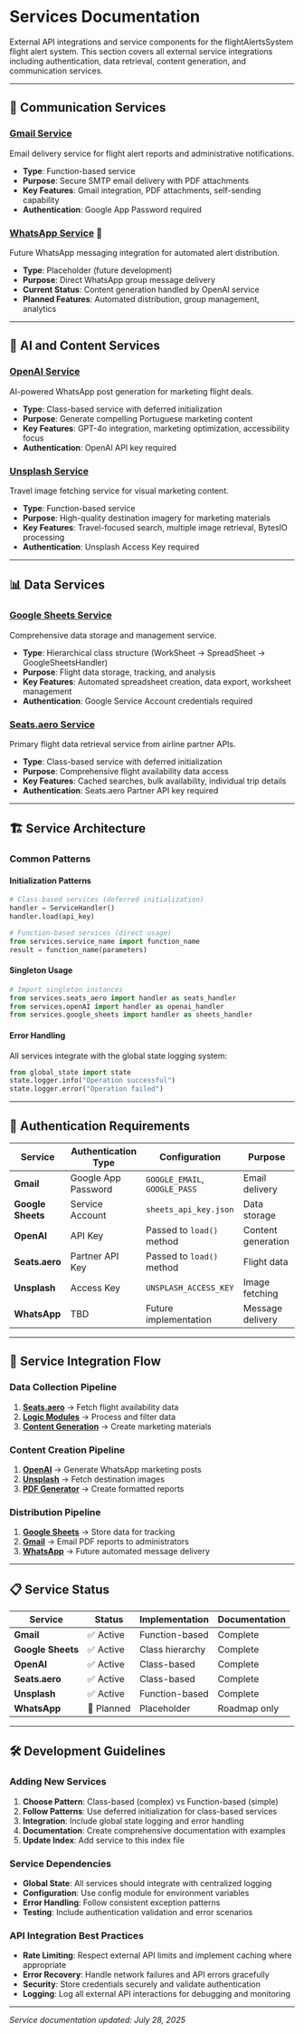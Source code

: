 # Services Documentation

External API integrations and service components for the flightAlertsSystem flight alert system. This section covers all external service integrations including authentication, data retrieval, content generation, and communication services.

---

## 📧 **Communication Services**

### [**Gmail Service**](gmail.md)
Email delivery service for flight alert reports and administrative notifications.
- **Type**: Function-based service  
- **Purpose**: Secure SMTP email delivery with PDF attachments
- **Key Features**: Gmail integration, PDF attachments, self-sending capability
- **Authentication**: Google App Password required

### [**WhatsApp Service**](whatsapp.md) 🚧
Future WhatsApp messaging integration for automated alert distribution.
- **Type**: Placeholder (future development)
- **Purpose**: Direct WhatsApp group message delivery
- **Current Status**: Content generation handled by OpenAI service
- **Planned Features**: Automated distribution, group management, analytics

---

## 🤖 **AI and Content Services**

### [**OpenAI Service**](openAI.md)
AI-powered WhatsApp post generation for marketing flight deals.
- **Type**: Class-based service with deferred initialization
- **Purpose**: Generate compelling Portuguese marketing content
- **Key Features**: GPT-4o integration, marketing optimization, accessibility focus
- **Authentication**: OpenAI API key required

### [**Unsplash Service**](unsplash.md)
Travel image fetching service for visual marketing content.
- **Type**: Function-based service
- **Purpose**: High-quality destination imagery for marketing materials
- **Key Features**: Travel-focused search, multiple image retrieval, BytesIO processing
- **Authentication**: Unsplash Access Key required

---

## 📊 **Data Services**

### [**Google Sheets Service**](google_sheets.md)
Comprehensive data storage and management service.
- **Type**: Hierarchical class structure (WorkSheet → SpreadSheet → GoogleSheetsHandler)
- **Purpose**: Flight data storage, tracking, and analysis
- **Key Features**: Automated spreadsheet creation, data export, worksheet management
- **Authentication**: Google Service Account credentials required

### [**Seats.aero Service**](seats_aero.md)
Primary flight data retrieval service from airline partner APIs.
- **Type**: Class-based service with deferred initialization
- **Purpose**: Comprehensive flight availability data access
- **Key Features**: Cached searches, bulk availability, individual trip details
- **Authentication**: Seats.aero Partner API key required

---

## 🏗️ **Service Architecture**

### **Common Patterns**

#### **Initialization Patterns**
```python
# Class-based services (deferred initialization)
handler = ServiceHandler()
handler.load(api_key)

# Function-based services (direct usage)
from services.service_name import function_name
result = function_name(parameters)
```

#### **Singleton Usage**
```python
# Import singleton instances
from services.seats_aero import handler as seats_handler
from services.openAI import handler as openai_handler
from services.google_sheets import handler as sheets_handler
```

#### **Error Handling**
All services integrate with the global state logging system:
```python
from global_state import state
state.logger.info("Operation successful")
state.logger.error("Operation failed")
```

---

## 🔑 **Authentication Requirements**

| Service | Authentication Type | Configuration | Purpose |
|---------|-------------------|---------------|---------|
| **Gmail** | Google App Password | `GOOGLE_EMAIL`, `GOOGLE_PASS` | Email delivery |
| **Google Sheets** | Service Account | `sheets_api_key.json` | Data storage |
| **OpenAI** | API Key | Passed to `load()` method | Content generation |
| **Seats.aero** | Partner API Key | Passed to `load()` method | Flight data |
| **Unsplash** | Access Key | `UNSPLASH_ACCESS_KEY` | Image fetching |
| **WhatsApp** | TBD | Future implementation | Message delivery |

---

## 🔄 **Service Integration Flow**

### **Data Collection Pipeline**
1. **[Seats.aero](seats_aero.md)** → Fetch flight availability data
2. **[Logic Modules](../logic/index.md)** → Process and filter data
3. **[Content Generation](#ai-and-content-services)** → Create marketing materials

### **Content Creation Pipeline**
1. **[OpenAI](openAI.md)** → Generate WhatsApp marketing posts
2. **[Unsplash](unsplash.md)** → Fetch destination images
3. **[PDF Generator](../logic/pdf_generator.md)** → Create formatted reports

### **Distribution Pipeline**
1. **[Google Sheets](google_sheets.md)** → Store data for tracking
2. **[Gmail](gmail.md)** → Email PDF reports to administrators
3. **[WhatsApp](whatsapp.md)** → Future automated message delivery

---

## 📋 **Service Status**

| Service | Status | Implementation | Documentation |
|---------|--------|----------------|---------------|
| **Gmail** | ✅ Active | Function-based | Complete |
| **Google Sheets** | ✅ Active | Class hierarchy | Complete |
| **OpenAI** | ✅ Active | Class-based | Complete |
| **Seats.aero** | ✅ Active | Class-based | Complete |
| **Unsplash** | ✅ Active | Function-based | Complete |
| **WhatsApp** | 🚧 Planned | Placeholder | Roadmap only |

---

## 🛠️ **Development Guidelines**

### **Adding New Services**
1. **Choose Pattern**: Class-based (complex) vs Function-based (simple)
2. **Follow Patterns**: Use deferred initialization for class-based services
3. **Integration**: Include global state logging and error handling
4. **Documentation**: Create comprehensive documentation with examples
5. **Update Index**: Add service to this index file

### **Service Dependencies**
- **Global State**: All services should integrate with centralized logging
- **Configuration**: Use config module for environment variables
- **Error Handling**: Follow consistent exception patterns
- **Testing**: Include authentication validation and error scenarios

### **API Integration Best Practices**
- **Rate Limiting**: Respect external API limits and implement caching where appropriate
- **Error Recovery**: Handle network failures and API errors gracefully
- **Security**: Store credentials securely and validate authentication
- **Logging**: Log all external API interactions for debugging and monitoring

---

*Service documentation updated: July 28, 2025*
